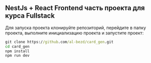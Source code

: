 ## NestJs + React Frontend часть проекта для курса Fullstack

Для запуска проекта клонируйте репозиторий, перейдите в папку проекта, выполните инициализацию проекта и запустите проект:

```cmd
git clone https://github.com/al-bezd/card_gen.git
cd card_gen
npm install
npm run dev
```